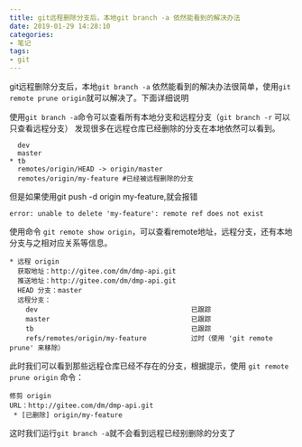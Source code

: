 ```yaml
---
title: git远程删除分支后，本地git branch -a 依然能看到的解决办法
date: 2019-01-29 14:28:10
categories:
- 笔记
tags:
- git
---
```

git远程删除分支后，本地`git branch -a` 依然能看到的解决办法很简单，使用`git remote prune origin`就可以解决了。下面详细说明
<!-- more -->
使用`git branch -a`命令可以查看所有本地分支和远程分支（`git branch -r` 可以只查看远程分支） 
发现很多在远程仓库已经删除的分支在本地依然可以看到。
```
  dev
  master
* tb
  remotes/origin/HEAD -> origin/master
  remotes/origin/my-feature #已经被远程删除的分支
```
但是如果使用git push -d origin my-feature,就会报错
```
error: unable to delete 'my-feature': remote ref does not exist
```
使用命令 `git remote show origin`，可以查看remote地址，远程分支，还有本地分支与之相对应关系等信息。
```
* 远程 origin
  获取地址：http://gitee.com/dm/dmp-api.git
  推送地址：http://gitee.com/dm/dmp-api.git
  HEAD 分支：master
  远程分支：
    dev                                      已跟踪
    master                                   已跟踪
    tb                                       已跟踪
    refs/remotes/origin/my-feature           过时（使用 'git remote prune' 来移除）
```
此时我们可以看到那些远程仓库已经不存在的分支，根据提示，使用 `git remote prune origin` 命令：
```
修剪 origin
URL：http://gitee.com/dm/dmp-api.git
 * [已删除] origin/my-feature
```
这时我们运行`git branch -a`就不会看到远程已经别删除的分支了